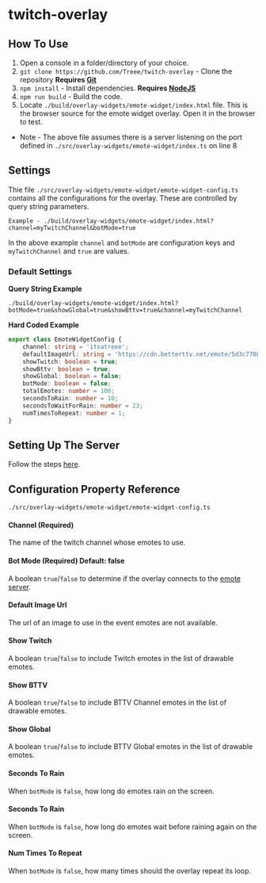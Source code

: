 # twitch-overlay

## How To Use

1. Open a console in a folder/directory of your choice.
2. `git clone https://github.com/Treee/twitch-overlay` - Clone the repository **Requires [Git](https://git-scm.com/downloads)**
3. `npm install` - Install dependencies. **Requires [NodeJS](https://nodejs.org/en/)**
4. `npm run build` - Build the code.
5. Locate `./build/overlay-widgets/emote-widget/index.html` file. This is the browser source for the emote widget overlay. Open it in the browser to test.

* Note - The above file assumes there is a server listening on the port defined in `./src/overlay-widgets/emote-widget/index.ts` on line 8

## Settings

Thie file `./src/overlay-widgets/emote-widget/emote-widget-config.ts` contains all the configurations for the overlay. These are controlled by query string parameters.

`Example - ./build/overlay-widgets/emote-widget/index.html?channel=myTwitchChannel&botMode=true`

In the above example `channel` and `botMode` are configuration keys and `myTwitchChannel` and `true` are values.

### Default Settings

**Query String Example**

`./build/overlay-widgets/emote-widget/index.html?botMode=true&showGlobal=true&showBttv=true&channel=myTwitchChannel`

**Hard Coded Example**
```ts
export class EmoteWidgetConfig {
    channel: string = 'itsatreee';
    defaultImageUrl: string = 'https://cdn.betterttv.net/emote/5d3c7708c77b14468fe92fc4/2x';
    showTwitch: boolean = true;
    showBttv: boolean = true;
    showGlobal: boolean = false;
    botMode: boolean = false;
    totalEmotes: number = 100;
    secondsToRain: number = 10;
    secondsToWaitForRain: number = 23;
    numTimesToRepeat: number = 1;
}
```

## Setting Up The Server

Follow the steps [here](https://github.com/Treee/twitch-bot).

## Configuration Property Reference

`./src/overlay-widgets/emote-widget/emote-widget-config.ts`

#### Channel (Required)
The name of the twitch channel whose emotes to use.

#### Bot Mode (Required) Default: false
A boolean `true`/`false` to determine if the overlay connects to the [emote server](https://github.com/Treee/twitch-bot).

#### Default Image Url
The url of an image to use in the event emotes are not available.

#### Show Twitch
A boolean `true`/`false` to include Twitch emotes in the list of drawable emotes.

#### Show BTTV
A boolean `true`/`false` to include BTTV Channel emotes in the list of drawable emotes.

#### Show Global
A boolean `true`/`false` to include BTTV Global emotes in the list of drawable emotes.

#### Seconds To Rain
When `botMode` is `false`, how long do emotes rain on the screen.

#### Seconds To Rain
When `botMode` is `false`, how long do emotes wait before raining again on the screen.

#### Num Times To Repeat
When `botMode` is `false`, how many times should the overlay repeat its loop.
